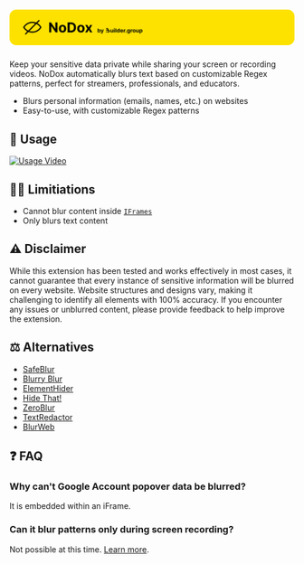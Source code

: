 <h1 align="center">
    <img src="https://raw.githubusercontent.com/builder-group/nodox/develop/.github/banner.svg" alt="nodox banner">
</h1>

Keep your sensitive data private while sharing your screen or recording videos. NoDox automatically blurs text based on customizable Regex patterns, perfect for streamers, professionals, and educators.

- Blurs personal information (emails, names, etc.) on websites
- Easy-to-use, with customizable Regex patterns

## 📖 Usage

[![Usage Video](https://img.youtube.com/vi/pWdafQL6YHg/0.jpg)](https://www.youtube.com/watch?v=pWdafQL6YHg)

## 🙅‍♂️ Limitiations

- Cannot blur content inside [`IFrames`](https://developer.mozilla.org/en-US/docs/Web/HTML/Element/iframe)
- Only blurs text content

## ⚠️ Disclaimer

While this extension has been tested and works effectively in most cases, it cannot guarantee that every instance of sensitive information will be blurred on every website. Website structures and designs vary, making it challenging to identify all elements with 100% accuracy. If you encounter any issues or unblurred content, please provide feedback to help improve the extension.

## ⚖️  Alternatives

- [SafeBlur](https://chromewebstore.google.com/detail/dpllgpokpkpfdmbdolkiebbcmggnmobd)
- [Blurry Blur](https://chromewebstore.google.com/detail/blurry-blur-sensitive-inf/cohnecpfcfoihjedibnggaoaibnphoeo)
- [ElementHider](https://chromewebstore.google.com/detail/elementhider/jnbamieaacddlfcoanmbkclnpoafhmie)
- [Hide That!](https://chromewebstore.google.com/detail/hide-that/kjheknompfelomdgfloikfbnjmaiflfe)
- [ZeroBlur](https://chromewebstore.google.com/detail/ckmpibbifmcamfmfelkencbbiilpcfjg)
- [TextRedactor](https://github.com/t18n/chrome-extension-text-redactor)
- [BlurWeb](https://www.blurweb.app/)

## ❓ FAQ

### Why can't Google Account popover data be blurred?
It is embedded within an iFrame.

### Can it blur patterns only during screen recording?
Not possible at this time. [Learn more](https://stackoverflow.com/questions/74711614/how-to-detect-if-user-is-screen-sharing-in-a-chrome-extension).